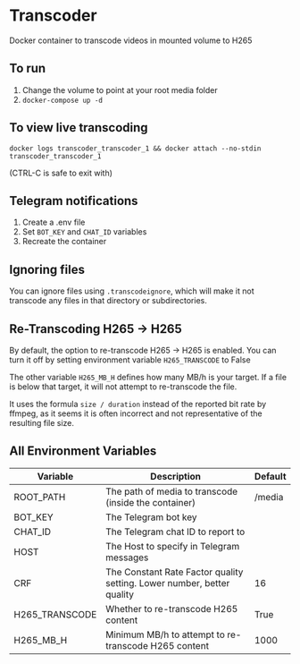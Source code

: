 # Transcoder

Docker container to transcode videos in mounted volume to H265


## To run

1. Change the volume to point at your root media folder
2. `docker-compose up -d`


## To view live transcoding

`docker logs transcoder_transcoder_1 && docker attach --no-stdin transcoder_transcoder_1`

(CTRL-C is safe to exit with)


## Telegram notifications

1. Create a .env file
2. Set `BOT_KEY` and `CHAT_ID` variables
3. Recreate the container


## Ignoring files

You can ignore files using `.transcodeignore`, which will make it not transcode any files in that directory or subdirectories.


## Re-Transcoding H265 -> H265

By default, the option to re-transcode H265 -> H265 is enabled. You can turn it off by setting environment variable `H265_TRANSCODE` to False

The other variable `H265_MB_H` defines how many MB/h is your target. If a file is below that target, it will not attempt to re-transcode the file.

It uses the formula `size / duration` instead of the reported bit rate by ffmpeg, as it seems it is often incorrect and not representative of the resulting file size.


## All Environment Variables

| Variable       | Description                                                            | Default |
|----------------|------------------------------------------------------------------------|---------|
| ROOT_PATH      | The path of media to transcode (inside the container)                  | /media  |
| BOT_KEY        | The Telegram bot key                                                   |         |
| CHAT_ID        | The Telegram chat ID to report to                                      |         |
| HOST           | The Host to specify in Telegram messages                               |         |
| CRF            | The Constant Rate Factor quality setting. Lower number, better quality | 16      |
| H265_TRANSCODE | Whether to re-transcode H265 content                                   | True    |
| H265_MB_H      | Minimum MB/h to attempt to re-transcode H265 content                   | 1000    |